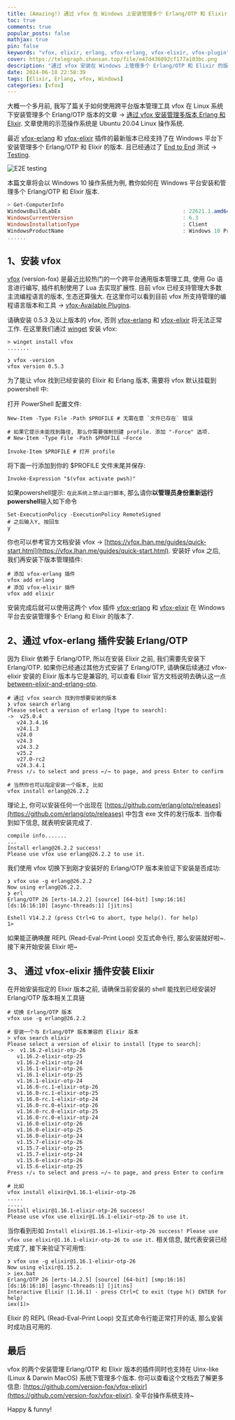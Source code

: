 ```yaml
---
title: (Amazing!) 通过 vfox 在 Windows 上安装管理多个 Erlang/OTP 和 Elixir 的版本
toc: true
comments: true
popular_posts: false
mathjax: true
pin: false
keywords: "vfox, elixir, erlang, vfox-erlang, vfox-elixir, vfox-plugin"
cover: https://telegraph.shansan.top/file/e47d436092cf177a103bc.png
description: "通过 vfox 安装在 Windows 上管理多个 Erlang/OTP 和 Elixir 的版本"
date: 2024-06-18 22:58:39
tags: [Elixir, Erlang, vfox, Windows]
categories: [vfox]
---
```


大概一个多月前, 我写了篇关于如何使用跨平台版本管理工具 vfox 在 Linux 系统下安装管理多个 Erlang/OTP 版本的文章 -> [通过 vfox 安装管理多版本 Erlang 和 Elixir](https://shan333.cn/2024/04/27/install-erlang-and-elixir-via-vfox/). 文章使用的示范操作系统是 Ubuntu 20.04 Linux 操作系统. 

最近 [vfox-erlang](https://github.com/version-fox/vfox-erlang) 和 [vfox-elixir](https://github.com/version-fox/vfox-elixir) 插件的最新版本已经支持了在 Windows 平台下安装管理多个 Erlang/OTP 和 Elixir 的版本. 且已经通过了 [End to End](https://en.wikipedia.org/wiki/System_testing) 测试 -> [Testing](https://github.com/version-fox/vfox-elixir/actions/runs/9566734284).

![E2E testing](https://telegraph.shansan.top/file/bb7f655d91fc39e97c57c.png)

本篇文章将会以 Windows 10 操作系统为例, 教你如何在 Windows 平台安装和管理多个 Erlang/OTP 和 Elixir 版本. 

```powershell
> Get-ComputerInfo
WindowsBuildLabEx                                       : 22621.1.amd64fre.ni_release.220506-1250
WindowsCurrentVersion                                   : 6.3
WindowsInstallationType                                 : Client
WindowsProductName                                      : Windows 10 Pro
......
```

## 1、安装 vfox

[vfox](https://vfox.lhan.me/) (version-fox) 是最近比较热门的一个跨平台通用版本管理工具, 使用 Go 语言进行编写, 插件机制使用了 Lua 去实现扩展性. 目前 vfox 已经支持管理大多数主流编程语言的版本, 生态还算强大. 在这里你可以看到目前 vfox 所支持管理的编程语言版本和工具 -> [vfox-Available Plugins](https://vfox.lhan.me/plugins/available.html). 

请确安装 0.5.3 及以上版本的 vfox, 否则 [vfox-erlang](https://github.com/version-fox/vfox-erlang) 和 [vfox-elixir](https://github.com/version-fox/vfox-elixir) 将无法正常工作. 在这里我们通过 [winget](https://github.com/microsoft/winget-cli) 安装 vfox:

```shell
> winget install vfox
.......

❯ vfox -version
vfox version 0.5.3
```

为了能让 vfox 找到已经安装的 Elixir 和 Erlang 版本, 需要将 vfox 默认挂载到 powershell 中: 

打开 PowerShell 配置文件:

```shell
New-Item -Type File -Path $PROFILE # 无需在意 `文件已存在` 错误

# 如果它提示未能找到路径, 那么你需要强制创建 profile. 添加 "-Force" 选项. 
# New-Item -Type File -Path $PROFILE –Force

Invoke-Item $PROFILE # 打开 profile
```

将下面一行添加到你的 $PROFILE 文件末尾并保存:

```shell
Invoke-Expression "$(vfox activate pwsh)"
```

如果powershell提示: `在此系统上禁止运行脚本`, 那么请你**以管理员身份重新运行powershell**输入如下命令

```shell
Set-ExecutionPolicy -ExecutionPolicy RemoteSigned
# 之后输入Y, 按回车
y
```

你也可以参考官方文档安装 vfox -> [https://vfox.lhan.me/guides/quick-start.html](https://vfox.lhan.me/guides/quick-start.html). 安装好 vfox 之后, 我们再安装下版本管理插件: 

```shell
# 添加 vfox-erlang 插件
vfox add erlang
# 添加 vfox-elixir 插件
vfox add elixir
```

安装完成后就可以使用这两个 vfox 插件 [vfox-erlang](https://github.com/version-fox/vfox-erlang) 和 [vfox-elixir](https://github.com/version-fox/vfox-elixir) 在 Windows 平台去安装管理多个 Erlang 和 Elixir 的版本了. 

## 2、通过 vfox-erlang 插件安装 Erlang/OTP

因为 Elixir 依赖于 Erlang/OTP, 所以在安装 Elixir 之前, 我们需要先安装下 Erlang/OTP. 如果你已经通过其他方式安装了 Erlang/OTP, 请确保后续通过 vfox-elixir 安装的 Elixir 版本与它是兼容的, 可以查看 Elixir 官方文档说明去确认这一点 [between-elixir-and-erlang-otp](https://hexdocs.pm/elixir/1.16.2/compatibility-and-deprecations.html#between-elixir-and-erlang-otp). 

```shell
# 通过 vfox search 找到你想要安装的版本
❯ vfox search erlang
Please select a version of erlang [type to search]: 
->  v25.0.4
   v24.3.4.16
   v24.1.3
   v24.0
   v24.3
   v24.3.2
   v25.2
   v27.0-rc2
   v24.3.4.1
Press ↑/↓ to select and press ←/→ to page, and press Enter to confirm

# 当然你也可以指定安装一个版本, 比如
vfox install erlang@26.2.2
```

理论上, 你可以安装任何一个出现在 [https://github.com/erlang/otp/releases](https://github.com/erlang/otp/releases) 中包含 exe 文件的发行版本. 当你看到如下信息, 就表明安装完成了. 

```shell
compile info.......
...
Install erlang@26.2.2 success! 
Please use vfox use erlang@26.2.2 to use it.
```

我们使用 vfox 切换下到刚才安装好的 Erlang/OTP 版本来验证下安装是否成功:

```shell
❯ vfox use -g erlang@26.2.2
Now using erlang@26.2.2.
❯ erl
Erlang/OTP 26 [erts-14.2.2] [source] [64-bit] [smp:16:16] [ds:16:16:10] [async-threads:1] [jit:ns]

Eshell V14.2.2 (press Ctrl+G to abort, type help(). for help)
1> 
```

如果能正确唤醒 REPL (Read-Eval-Print Loop) 交互式命令行, 那么安装就好啦~. 接下来开始安装 Elixir 吧~

## 3、 通过 vfox-elixir 插件安装 Elixir

在开始安装指定的 Elixir 版本之前, 请确保当前安装的 shell 能找到已经安装好 Erlang/OTP 版本相关工具链

```shell
# 切换 Erlang/OTP 版本
vfox use -g erlang@26.2.2

# 安装一个与 Erlang/OTP 版本兼容的 Elixir 版本
> vfox search elixir
Please select a version of elixir to install [type to search]:
->  v1.16.2-elixir-otp-26
   v1.16.2-elixir-otp-25
   v1.16.2-elixir-otp-24
   v1.16.1-elixir-otp-26
   v1.16.1-elixir-otp-25
   v1.16.1-elixir-otp-24
   v1.16.0-rc.1-elixir-otp-26
   v1.16.0-rc.1-elixir-otp-25
   v1.16.0-rc.1-elixir-otp-24
   v1.16.0-rc.0-elixir-otp-26
   v1.16.0-rc.0-elixir-otp-25
   v1.16.0-rc.0-elixir-otp-24
   v1.16.0-elixir-otp-26
   v1.16.0-elixir-otp-25
   v1.16.0-elixir-otp-24
   v1.15.7-elixir-otp-26
   v1.15.7-elixir-otp-25
   v1.15.7-elixir-otp-24
   v1.15.6-elixir-otp-26
   v1.15.6-elixir-otp-25
Press ↑/↓ to select and press ←/→ to page, and press Enter to confirm

# 比如
vfox install elixir@v1.16.1-elixir-otp-26
.....
.....
Install elixir@1.16.1-elixir-otp-26 success!
Please use vfox use elixir@1.16.1-elixir-otp-26 to use it.
```

当你看到形如 `Install elixir@1.16.1-elixir-otp-26 success! Please use vfox use elixir@1.16.1-elixir-otp-26 to use it.` 相关信息, 就代表安装已经完成了, 接下来验证下可用性: 

```shell
❯ vfox use -g elixir@1.16.1-elixir-otp-26
Now using elixir@1.15.2.
> iex.bat
Erlang/OTP 26 [erts-14.2.5] [source] [64-bit] [smp:16:16] [ds:16:16:10] [async-threads:1] [jit:ns]                                                                                                                                              Interactive Elixir (1.16.1) - press Ctrl+C to exit (type h() ENTER for help)
iex(1)>
```

Elixir 的 REPL (Read-Eval-Print Loop) 交互式命令行能正常打开的话, 那么安装时成功且可用的. 

## 最后

vfox 的两个安装管理 Erlang/OTP 和 Elixir 版本的插件同时也支持在 Uinx-like (Linux & Darwin MacOS) 系统下管理多个版本. 你可以查看这个文档去了解更多信息: [https://github.com/version-fox/vfox-elixir](https://github.com/version-fox/vfox-elixir). 全平台操作系统支持~

Happy & funny!
